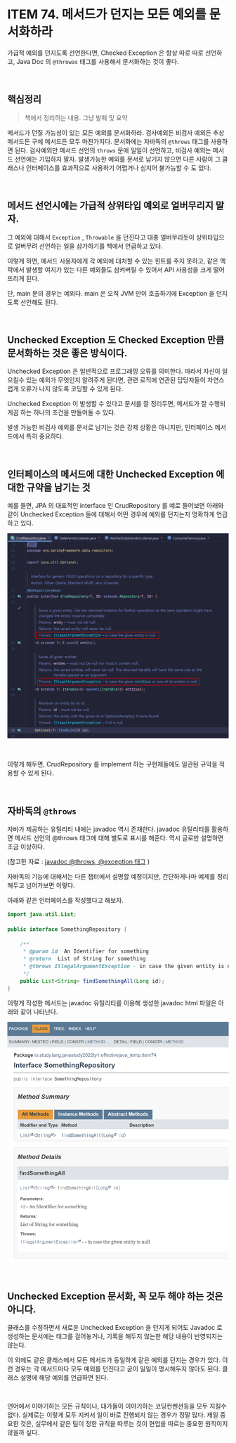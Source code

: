 # ITEM 74. 메서드가 던지는 모든 예외를 문서화하라

가급적 예외를 던지도록 선언한다면, Checked Exception 은 항상 따로 따로 선언하고, Java Doc 의 `@throwas` 태그를 사용해서 문서화하는 것이 좋다.<br>

<br>

## 핵심정리

> 책에서 정리하는 내용. 그냥 발췌 및 요약

메서드가 던질 가능성이 있는 모든 예외를 문서화하라. 검사예외든 비검사 예외든 추상메서드든 구체 메서드든 모두 마찬가지다. 문서화에는 자바독의 `@throws` 태그를 사용하면 된다. 검사예외만 메서드 선언의 `throws` 문에 일일이 선언하고, 비검사 예외는 메서드 선언에는 기입하지 말자. 발생가능한 예외를 문서로 남기지 않으면 다른 사람이 그 클래스나 인터페이스를 효과적으로 사용하기 어렵거나 심지어 불가능할 수 도 있다.<br>

<br>

## 메서드 선언시에는 가급적 상위타입 예외로 얼버무리지 말자.

 그 예외에 대해서 `Exception` , `Throwable` 을 던진다고 대충 얼버무리듯이 상위타입으로 얼버무려 선언하는 일을 삼가하기를 책에서 언급하고 있다.<br>

이렇게 하면, 메서드 사용자에게 각 예외에 대처할 수 있는 힌트를 주지 못하고, 같은 맥락에서 발생할 여지가 있는 다른 예외들도 삼켜버릴 수 있어서 API 사용성을 크게 떨어뜨리게 된다.<br>

단, main 문의 경우는 예외다. main 은 오직 JVM 만이 호출하기에 Exception 을 던지도록 선언해도 된다.<br>

<br>

## Unchecked Exception 도 Checked Exception 만큼 문서화하는 것은 좋은 방식이다.

Unchecked Exception 은 일반적으로 프로그래밍 오류를 의미한다. 따라서 자신이 일으킬수 있는 예외가 무엇인지 알려주게 된다면, 관련 로직에 연관된 담당자들이 자연스럽게 오류가 나지 않도록 코딩할 수 있게 된다.<br>

Unchecked Exception 이 발생할 수 있다고 문서를 잘 정리두면, 메서드가 잘 수행되게끔 하는 하나의 조건을 만들어둘 수 있다.<br>

발생 가능한 비검사 예외를 문서로 남기는 것은 강제 상황은 아니지만, 인터페이스 메서드에서 특히 중요하다.<br>

<br>

## 인터페이스의 메서드에 대한 Unchecked Exception 에 대한 규약을 남기는 것 

예를 들면, JPA 의  대표적인 interface 인 CrudRepository 를 예로 들어보면 아래와 같이 Unchecked Exception 들에 대해서 어떤 경우에 예외를 던지는지 명확하게 언급하고 있다.<br>

![이미지](./img/ITEM74/1.png)

<br>

이렇게 해두면, CrudRepository 를 implement 하는 구현체들에도 일관된 규약을 적용할 수 있게 된다.<br>

<br>

## 자바독의 `@throws`

자바가 제공하는 유틸리티 내에는 javadoc 역시 존재한다. javadoc 유틸리티를 활용하면 메서드 선언의 @throws 태그에 대해 별도로 표시를 해준다. 역시 글로만 설명하면 조금 이상하다.<br>

(참고한 자료 : [javadoc @throws, @exception 태그](https://araikuma.tistory.com/663) )<br>

자바독의 기능에 대해서는 다른 챕터에서 설명할 예정이지만, 간단하게나마 예제를 정리해두고 넘어가보면 이렇다.

아래와 같은 인터페이스를 작성했다고 해보자.

```java
import java.util.List;

public interface SomethingRepository {

    /**
     * @param id  An Identifier for something
     * @return  List of String for something
     * @throws IllegalArgumentException - in case the given entity is null
     */
    public List<String> findSomethingAll(Long id);
}
```

이렇게 작성한 메서드는 javadoc 유틸리티를 이용해 생성한 javadoc html 파일은 아래와 같이 나타난다.

![이미지](./img/ITEM74/2.png)

<br>

## Unchecked Exception 문서화, 꼭 모두 해야 하는 것은 아니다.

클래스를 수정하면서 새로운 Unchecked Exception 을 던지게 되어도 Javadoc 로 생성하는 문서에는 태그를 걸어놓거나, 기록을 해두지 않는한 해당 내용이 반영되지는 않는다.<br>

이 외에도 같은 클래스에서 모든 메서드가 동일하게 같은 예외를 던지는 경우가 있다. 이런 경우는 각 메서드마다 모두 예외를 던진다고 굳이 일일이 명시해두지 않아도 된다. 클래스 설명에 해당 예외를 언급하면 된다.<br>

<br>

언어에서 이야기하는 모든 규칙이나, 대가들이 이야기하는 코딩컨벤션등을 모두 지킬수 없다. 실제로는 이렇게 모두 지켜서 일이 바로 진행되지 않는 경우가 정말 많다. 제일 중요한 것은, 실무에서 같은 팀이 정한 규칙을 따루는 것이 현업을 따르는 중요한 원칙이지 않을까 싶다.<br>

<br>







